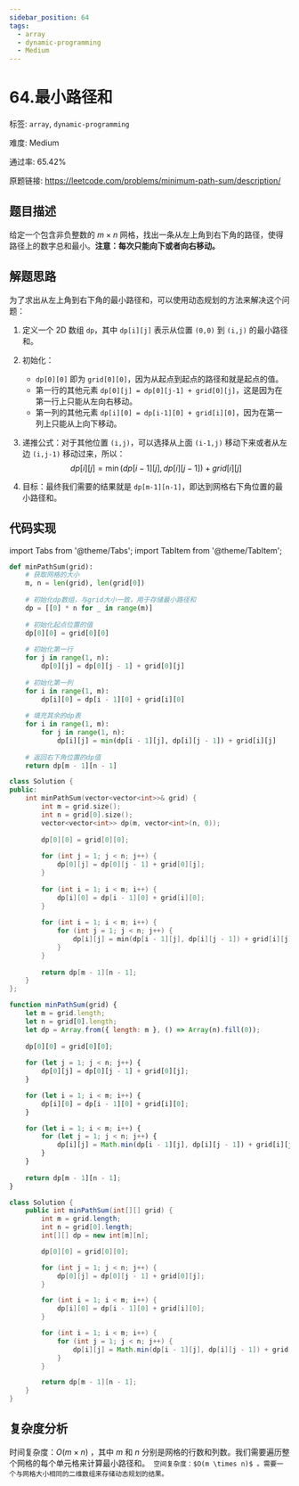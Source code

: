 ```yaml
---
sidebar_position: 64
tags:
  - array
  - dynamic-programming
  - Medium
---
```


# 64.最小路径和

标签: `array`, `dynamic-programming`

难度: Medium

通过率: 65.42%

原题链接: https://leetcode.com/problems/minimum-path-sum/description/

## 题目描述
给定一个包含非负整数的 $m \times n$ 网格，找出一条从左上角到右下角的路径，使得路径上的数字总和最小。**注意：每次只能向下或者向右移动。**

## 解题思路
为了求出从左上角到右下角的最小路径和，可以使用动态规划的方法来解决这个问题：

1. 定义一个 2D 数组 `dp`，其中 `dp[i][j]` 表示从位置 `(0,0)` 到 `(i,j)` 的最小路径和。

2. 初始化：
   - `dp[0][0]` 即为 `grid[0][0]`，因为从起点到起点的路径和就是起点的值。
   - 第一行的其他元素 `dp[0][j] = dp[0][j-1] + grid[0][j]`，这是因为在第一行上只能从左向右移动。
   - 第一列的其他元素 `dp[i][0] = dp[i-1][0] + grid[i][0]`，因为在第一列上只能从上向下移动。

3. 递推公式：对于其他位置 `(i,j)`，可以选择从上面 `(i-1,j)` 移动下来或者从左边 `(i,j-1)` 移动过来，所以：
   $$ dp[i][j] = \min(dp[i-1][j], dp[i][j-1]) + grid[i][j] $$

4. 目标：最终我们需要的结果就是 `dp[m-1][n-1]`，即达到网格右下角位置的最小路径和。

## 代码实现
import Tabs from '@theme/Tabs';
import TabItem from '@theme/TabItem';

<Tabs>
<TabItem value="python" label="Python">

```python
def minPathSum(grid):
    # 获取网格的大小
    m, n = len(grid), len(grid[0])
    
    # 初始化dp数组，与grid大小一致，用于存储最小路径和
    dp = [[0] * n for _ in range(m)]
    
    # 初始化起点位置的值
    dp[0][0] = grid[0][0]
    
    # 初始化第一行
    for j in range(1, n):
        dp[0][j] = dp[0][j - 1] + grid[0][j]
    
    # 初始化第一列
    for i in range(1, m):
        dp[i][0] = dp[i - 1][0] + grid[i][0]
    
    # 填充其余的dp表
    for i in range(1, m):
        for j in range(1, n):
            dp[i][j] = min(dp[i - 1][j], dp[i][j - 1]) + grid[i][j]
    
    # 返回右下角位置的dp值
    return dp[m - 1][n - 1]
```

</TabItem>
<TabItem value="cpp" label="C++">

```cpp
class Solution {
public:
    int minPathSum(vector<vector<int>>& grid) {
        int m = grid.size();
        int n = grid[0].size();
        vector<vector<int>> dp(m, vector<int>(n, 0));
        
        dp[0][0] = grid[0][0];
        
        for (int j = 1; j < n; j++) {
            dp[0][j] = dp[0][j - 1] + grid[0][j];
        }
        
        for (int i = 1; i < m; i++) {
            dp[i][0] = dp[i - 1][0] + grid[i][0];
        }
        
        for (int i = 1; i < m; i++) {
            for (int j = 1; j < n; j++) {
                dp[i][j] = min(dp[i - 1][j], dp[i][j - 1]) + grid[i][j];
            }
        }
        
        return dp[m - 1][n - 1];
    }
};
```

</TabItem>
<TabItem value="javascript" label="JavaScript">

```javascript
function minPathSum(grid) {
    let m = grid.length;
    let n = grid[0].length;
    let dp = Array.from({ length: m }, () => Array(n).fill(0));
    
    dp[0][0] = grid[0][0];
    
    for (let j = 1; j < n; j++) {
        dp[0][j] = dp[0][j - 1] + grid[0][j];
    }

    for (let i = 1; i < m; i++) {
        dp[i][0] = dp[i - 1][0] + grid[i][0];
    }

    for (let i = 1; i < m; i++) {
        for (let j = 1; j < n; j++) {
            dp[i][j] = Math.min(dp[i - 1][j], dp[i][j - 1]) + grid[i][j];
        }
    }
    
    return dp[m - 1][n - 1];
}
```

</TabItem>
<TabItem value="java" label="Java">

```java
class Solution {
    public int minPathSum(int[][] grid) {
        int m = grid.length;
        int n = grid[0].length;
        int[][] dp = new int[m][n];

        dp[0][0] = grid[0][0];

        for (int j = 1; j < n; j++) {
            dp[0][j] = dp[0][j - 1] + grid[0][j];
        }

        for (int i = 1; i < m; i++) {
            dp[i][0] = dp[i - 1][0] + grid[i][0];
        }

        for (int i = 1; i < m; i++) {
            for (int j = 1; j < n; j++) {
                dp[i][j] = Math.min(dp[i - 1][j], dp[i][j - 1]) + grid[i][j];
            }
        }

        return dp[m - 1][n - 1];
    }
}
```

</TabItem>
</Tabs>

## 复杂度分析
时间复杂度：$O(m \times n)$ ，其中 $m$ 和 $n$ 分别是网格的行数和列数。我们需要遍历整个网格的每个单元格来计算最小路径和。`
空间复杂度：$O(m \times n)$ 。需要一个与网格大小相同的二维数组来存储动态规划的结果。`
